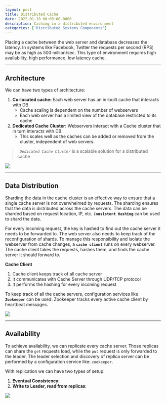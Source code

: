 ```yaml
---
layout: post
title: Distributed Cache
date: 2022-01-10 00:00:00-0000
description: Caching in a distributed environment
categories: ['Distributed Systems Components']
---
```


Placing a cache between the web server and database decreases the latency. In systems like Facebook, Twitter the requests per second (RPS) may be as high as 500 million/sec. This type of environment requires high availability, high performance, low latency cache.

---

## Architecture

We can have two types of architecture:
1. **Co-located cache:** Each web server has an in-built cache that interacts with DB.
    * Cache scaling is dependent on the number of webservers
    * Each web server has a limited view of the database restricted to its cache
2. **Dedicated Cache Cluster:** Webservers interact with a Cache cluster that in turn interacts with DB.
    * This scales well as the caches can be added or removed from the cluster, independent of web servers.

> *` Dedicated Cache Cluster`* is a scalable solution for a distributed cache


<div>
    <img src="{{ site.baseurl }}/assets/img/distCache/CacheCluster.png">
</div>

---

## Data Distribution

Sharding the data in the cache cluster is an effective way to ensure that a single cache server is not overwhelmed by requests. The sharding ensures that the data is distributed across the cache servers. The data can be sharded based on request location, IP, etc. **`Consistent Hashing`** can be used to shard the data. 

For every incoming request, the key is hashed to find out the cache server it needs to be forwarded to. The web server also needs to keep track of the reconfiguration of shards. To manage this responsibility and isolate the webserver from cache changes, a **`cache client`** runs on every webserver. The cache client takes the requests, hashes them, and finds the cache server it should forward to.

**Cache Client**

1. Cache client keeps track of all cache server
2. It communicates with Cache Server through UDP/TCP protocol
3. It performs the hashing for every incoming request

To keep track of all the cache servers, configuration services like **` Zookeeper`** can be used. Zookeeper tracks every active cache client by heartbeat messages. 


<div>
    <img src="{{ site.baseurl }}/assets/img/distCache/CacheServer.png">
</div>

---
## Availability


To achieve availability, we can replicate every cache server. Those replicas can share the `get` requests load, while the `put` request is only forwarded to the leader. The leader selection and discovery of replica server can be performed by a configuration service like: `zookeeper`.

With replication we can have two types of setup:
1. **Eventual Consistency**: 
2. **Write to Leader, read from replicas**: 

<div>
    <img src="{{ site.baseurl }}/assets/img/distCache/Availability.png">
</div>
